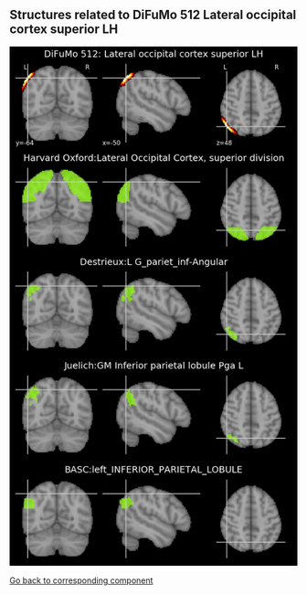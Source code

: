 


## Structures related to DiFuMo 512 Lateral occipital cortex superior LH

![154](154.jpg "Structures related to DiFuMo 512 Lateral occipital cortex superior LH")

[Go back to corresponding component](https://parietal-inria.github.io/DiFuMo/512/html/154.html)
